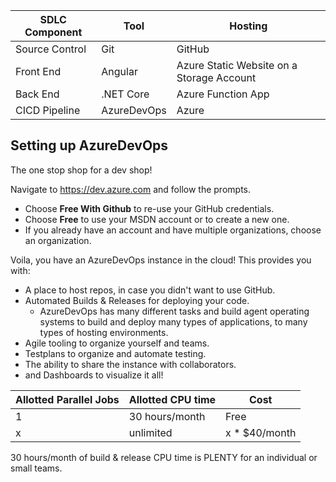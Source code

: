 SDLC Component | Tool         | Hosting
-------------- | -------------|--------
Source Control | Git | GitHub
Front End | Angular | Azure Static Website on a Storage Account
Back End | .NET Core | Azure Function App
CICD Pipeline | AzureDevOps | Azure

## Setting up AzureDevOps 
The one stop shop for a dev shop!

Navigate to https://dev.azure.com and follow the prompts. 
* Choose **Free With Github** to re-use your GitHub credentials.
* Choose **Free** to use your MSDN account or to create a new one. 
* If you already have an account and have multiple organizations, choose an organization. 

Voila, you have an AzureDevOps instance in the cloud! This provides you with:
* A place to host repos, in case you didn't want to use GitHub.
* Automated Builds & Releases for deploying your code.
    * AzureDevOps has many different tasks and build agent operating systems to build and deploy many types of applications, to many types of hosting environments.
* Agile tooling to organize yourself and teams.
* Testplans to organize and automate testing.
* The ability to share the instance with collaborators. 
* and Dashboards to visualize it all!

Allotted Parallel Jobs | Allotted CPU time | Cost
-----------------------|-------------------|-----
1 | 30 hours/month | Free
x | unlimited | x * $40/month

30 hours/month of build & release CPU time is PLENTY for an individual or small teams. 

